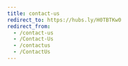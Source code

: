 ```yaml
---
title: contact-us
redirect_to: https://hubs.ly/H0TBTKw0
redirect_from:
  - /contact-us
  - /Contact-Us
  - /contactus
  - /ContactUs
---
```

